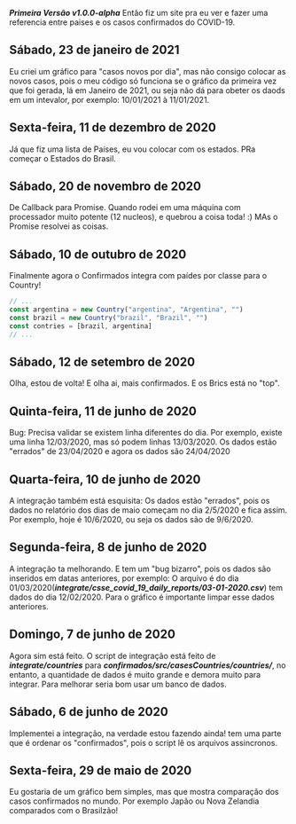 ***Primeira Versão v1.0.0-alpha***
Então fiz um site pra eu ver e fazer uma referencia entre paises e os casos confirmados do COVID-19.

## Sábado, 23 de janeiro de 2021

Eu criei um gráfico para "casos novos por dia", mas não consigo colocar as novos casos, pois o meu código só funciona se o gráfico da primeira vez que foi gerada, lá em Janeiro de 2021, ou seja não dá para obeter os daods em um intevalor, por exemplo: 10/01/2021 à 11/01/2021.

## Sexta-feira, 11 de dezembro de 2020

Já que fiz uma lista de Países, eu vou colocar com os estados. PRa começar o Estados do Brasil.

## Sábado, 20 de novembro de 2020

De Callback para Promise. Quando rodei em uma máquina com processador muito potente (12 nucleos), e quebrou a coisa toda! :) MAs o Promise resolvei as coisas.

## Sábado, 10 de outubro de 2020

Finalmente agora o Confirmados integra com paídes por classe para o Country!

```javascript
// ...
const argentina = new Country("argentina", "Argentina", "")
const brazil = new Country("brazil", "Brazil", "")
const contries = [brazil, argentina]
// ...
```

## Sábado, 12 de setembro de 2020

Olha, estou de volta! E olha ai, mais confirmados. E os Brics está no "top". 

## Quinta-feira, 11 de junho de 2020

Bug: Precisa validar se existem linha diferentes do dia. Por exemplo, existe uma linha 12/03/2020, mas só podem linhas 13/03/2020.
Os dados estão "errados" de 23/04/2020 e agora os dados são 24/04/2020 

## Quarta-feira, 10 de junho de 2020

A integração também está esquisita: Os dados estão "errados", pois os dados no relatório dos dias de maio começam no dia 2/5/2020 e fica assim. Por exemplo, hoje é 10/6/2020, ou seja os dados são de 9/6/2020.

## Segunda-feira, 8 de junho de 2020

A integração ta melhorando. E tem um "bug bizarro", pois os dados são inseridos em datas anteriores, por exemplo: O arquivo é do dia 01/03/2020(***integrate/csse_covid_19_daily_reports/03-01-2020.csv***) tem dados do dia 12/02/2020. Para o gráfico é importante limpar esse dados anteriores.

## Domingo, 7 de junho de 2020

Agora sim está feito. O script de integração está feito de ***integrate/countries*** para ***confirmados/src/casesCountries/countries/***, no entanto, a quantidade de dados é muito grande e demora muito para integrar. Para melhorar seria bom usar um banco de dados.

## Sábado, 6 de junho de 2020

Implementei a integração, na verdade estou fazendo ainda! tem uma parte que é ordenar os "confirmados", pois o script lê os arquivos assincronos.

## Sexta-feira, 29 de maio de 2020

Eu gostaria de um gráfico bem simples, mas que mostra comparação dos casos confirmados no mundo. Por exemplo Japão ou Nova Zelandia comparados com o Brasilzão!

